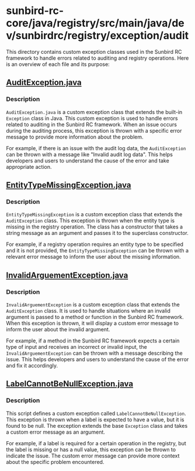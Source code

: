 # sunbird-rc-core/java/registry/src/main/java/dev/sunbirdrc/registry/exception/audit

This directory contains custom exception classes used in the Sunbird RC framework to handle errors related to auditing and registry operations. Here is an overview of each file and its purpose:

## [AuditException.java](sunbird-rc-core/java/registry/src/main/java/dev/sunbirdrc/registry/exception/audit/AuditException.java)

### Description
`AuditException.java` is a custom exception class that extends the built-in `Exception` class in Java. This custom exception is used to handle errors related to auditing in the Sunbird RC framework. When an issue occurs during the auditing process, this exception is thrown with a specific error message to provide more information about the problem.

For example, if there is an issue with the audit log data, the `AuditException` can be thrown with a message like "Invalid audit log data". This helps developers and users to understand the cause of the error and take appropriate action.

## [EntityTypeMissingException.java](sunbird-rc-core/java/registry/src/main/java/dev/sunbirdrc/registry/exception/audit/EntityTypeMissingException.java)

### Description
`EntityTypeMissingException` is a custom exception class that extends the `AuditException` class. This exception is thrown when the entity type is missing in the registry operation. The class has a constructor that takes a string message as an argument and passes it to the superclass constructor.

For example, if a registry operation requires an entity type to be specified and it is not provided, the `EntityTypeMissingException` can be thrown with a relevant error message to inform the user about the missing information.

## [InvalidArguementException.java](sunbird-rc-core/java/registry/src/main/java/dev/sunbirdrc/registry/exception/audit/InvalidArguementException.java)

### Description
`InvalidArguementException` is a custom exception class that extends the `AuditException` class. It is used to handle situations where an invalid argument is passed to a method or function in the Sunbird RC framework. When this exception is thrown, it will display a custom error message to inform the user about the invalid argument.

For example, if a method in the Sunbird RC framework expects a certain type of input and receives an incorrect or invalid input, the `InvalidArguementException` can be thrown with a message describing the issue. This helps developers and users to understand the cause of the error and fix it accordingly.

## [LabelCannotBeNullException.java](sunbird-rc-core/java/registry/src/main/java/dev/sunbirdrc/registry/exception/audit/LabelCannotBeNullException.java)

### Description
This script defines a custom exception called `LabelCannotBeNullException`. This exception is thrown when a label is expected to have a value, but it is found to be null. The exception extends the base `Exception` class and takes a custom error message as an argument.

For example, if a label is required for a certain operation in the registry, but the label is missing or has a null value, this exception can be thrown to indicate the issue. The custom error message can provide more context about the specific problem encountered.